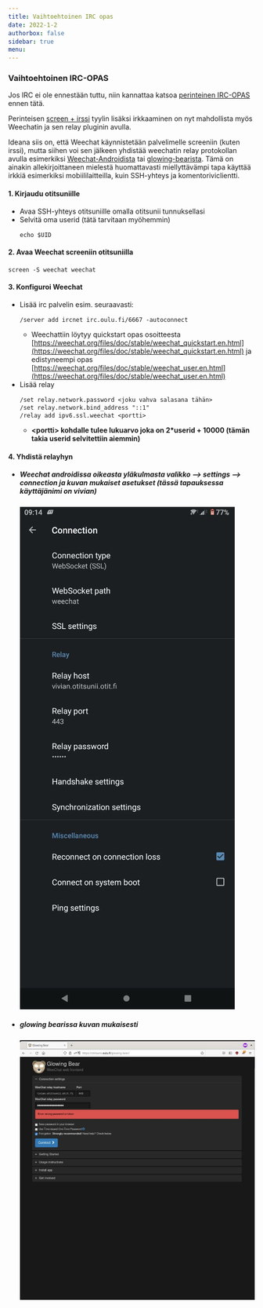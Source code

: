 ```yaml
---
title: Vaihtoehtoinen IRC opas
date: 2022-1-2
authorbox: false
sidebar: true
menu:
---
```


### Vaihtoehtoinen IRC-OPAS

Jos IRC ei ole ennestään tuttu, niin kannattaa katsoa [perinteinen IRC-OPAS](https://otit.fi/tietopankki/irc-opas/) ennen tätä.

Perinteisen [screen + irssi](https://otit.fi/tietopankki/irc-opas/) tyylin lisäksi irkkaaminen on nyt mahdollista myös Weechatin ja sen relay pluginin avulla.

Ideana siis on, että Weechat käynnistetään palvelimelle screeniin (kuten irssi), mutta siihen voi sen jälkeen yhdistää weechatin relay protokollan avulla esimerkiksi [Weechat-Androidista](https://play.google.com/store/apps/details?id=com.ubergeek42.WeechatAndroid.dev&hl=en_US&gl=US) tai [glowing-bearista](https://otitsunii.oulu.fi/glowing-bear/). Tämä on ainakin allekirjoittaneen mielestä huomattavasti miellyttävämpi tapa käyttää irkkiä esimerkiksi mobiililaitteilla, kuin SSH-yhteys ja komentoriviclientti.


#### 1. Kirjaudu otitsuniille

- Avaa SSH-yhteys otitsuniille omalla otitsunii tunnuksellasi
- Selvitä oma userid (tätä tarvitaan myöhemmin)
    ```
    echo $UID
    ```

#### 2. Avaa Weechat screeniin otitsuniilla

```
screen -S weechat weechat
```

#### 3. Konfiguroi Weechat

- Lisää irc palvelin esim. seuraavasti:
    ```
    /server add ircnet irc.oulu.fi/6667 -autoconnect
    ```
    - Weechattiin löytyy quickstart opas osoitteesta [https://weechat.org/files/doc/stable/weechat_quickstart.en.html](https://weechat.org/files/doc/stable/weechat_quickstart.en.html) ja edistyneempi opas [https://weechat.org/files/doc/stable/weechat_user.en.html](https://weechat.org/files/doc/stable/weechat_user.en.html)
- Lisää relay
    ```
    /set relay.network.password <joku vahva salasana tähän>
    /set relay.network.bind_address "::1"
    /relay add ipv6.ssl.weechat <portti>
    ```
    - **\<portti\> kohdalle tulee lukuarvo joka on 2*userid + 10000 (tämän takia userid selvitettiin aiemmin)**


#### 4. Yhdistä relayhyn

- ##### Weechat androidissa oikeasta yläkulmasta valikko --> settings --> connection ja kuvan mukaiset asetukset (tässä tapauksessa käyttäjänimi on vivian)
    ![weechat-android](./weechat-android.jpg)
- ##### glowing bearissa kuvan mukaisesti
    ![glowing-bear](./glowing-bear.jpg)